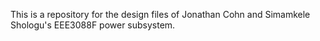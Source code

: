 This is a repository for the design files of Jonathan Cohn and Simamkele Shologu's EEE3088F power subsystem.
